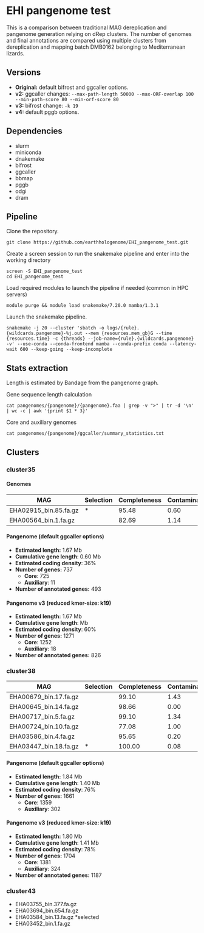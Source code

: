 # EHI pangenome test
This is a comparison between traditional MAG dereplication and pangenome generation relying on dRep clusters. The number of genomes and final annotations are compared using multiple clusters from dereplication and mapping batch DMB0162 belonging to Mediterranean lizards.

## Versions

- **Original:** default bifrost and ggcaller options.
- **v2:** ggcaller changes: ```--max-path-length 50000 --max-ORF-overlap 100 --min-path-score 80 --min-orf-score 80```
- **v3:** bifrost change: ```-k 19```
- **v4:** default pggb options.

## Dependencies

- slurm
- miniconda
- dnakemake
- bifrost
- ggcaller
- bbmap
- pggb
- odgi
- dram

## Pipeline

Clone the repository.

```{sh}
git clone https://github.com/earthhologenome/EHI_pangenome_test.git
```

Create a screen session to run the snakemake pipeline and enter into the working directory

```{sh}
screen -S EHI_pangenome_test
cd EHI_pangenome_test
```

Load required modules to launch the pipeline if needed (common in HPC servers)

```{sh}
module purge && module load snakemake/7.20.0 mamba/1.3.1
```

Launch the snakemake pipeline.

```{sh}
snakemake -j 20 --cluster 'sbatch -o logs/{rule}.{wildcards.pangenome}-%j.out --mem {resources.mem_gb}G --time {resources.time} -c {threads} --job-name={rule}.{wildcards.pangenome} -v' --use-conda --conda-frontend mamba --conda-prefix conda --latency-wait 600 --keep-going --keep-incomplete
```

## Stats extraction

Length is estimated by Bandage from the pangenome graph.

Gene sequence length calculation

```{sh}
cat pangenomes/{pangenome}/{pangenome}.faa | grep -v ">" | tr -d '\n' | wc -c | awk '{print $1 * 3}'
```

Core and auxiliary genomes

```{sh}
cat pangenomes/{pangenome}/ggcaller/summary_statistics.txt
```

## Clusters

### cluster35

#### Genomes

| MAG | Selection | Completeness | Contamination | Length | Genes | Annotated |
| --- | --- | --- | --- | --- | --- | --- |
| EHA02915_bin.85.fa.gz | * | 95.48 | 0.60 | 1.33 | 1515 | 983 |
| EHA00564_bin.1.fa.gz  |   | 82.69 | 1.14 | 1.48 | 1440 | 935 |

#### Pangenome (default ggcaller options)

- **Estimated length:** 1.67 Mb
- **Cumulative gene length**: 0.60 Mb
- **Estimated coding density**: 36%
- **Number of genes:** 737
  - **Core**: 725
  - **Auxiliary**: 11
- **Number of annotated genes:** 493
  
#### Pangenome v3 (reduced kmer-size: k19)

- **Estimated length:** 1.67 Mb
- **Cumulative gene length**:  Mb
- **Estimated coding density**: 60%
- **Number of genes:** 1271
  - **Core**: 1252
  - **Auxiliary**: 18
- **Number of annotated genes:** 826

### cluster38
| MAG | Selection | Completeness | Contamination | Length | Genes | Annotated |
| --- | --- | --- | --- | --- | --- | --- |
| EHA00679_bin.17.fa.gz |   | 99.10 | 1.43 | 3.02 | 1479 | 1152 |
| EHA00645_bin.14.fa.gz |   | 98.66 | 0.00 | 1.84 | 1486 | 1148 |
| EHA00717_bin.5.fa.gz  |   | 99.10 | 1.34 | 2.99 | 1488 | 1149 |
| EHA00724_bin.10.fa.gz |   | 77.08 | 1.00 | 0.69 | 1515 | 1150 |
| EHA03586_bin.4.fa.gz  |   | 95.65 | 0.20 | 1.7 | 1535 | 1155 |
| EHA03447_bin.18.fa.gz | * | 100.00 | 0.08 | 2.45 | 1311 | 966 |

#### Pangenome (default ggcaller options)

- **Estimated length:** 1.84 Mb
- **Cumulative gene length**: 1.40 Mb
- **Estimated coding density**: 76%
- **Number of genes:** 1661
  - **Core**: 1359
  - **Auxiliary**: 302 

#### Pangenome v3 (reduced kmer-size: k19)

- **Estimated length:** 1.80 Mb
- **Cumulative gene length**: 1.41 Mb
- **Estimated coding density**: 78%
- **Number of genes:** 1704
  - **Core**: 1381
  - **Auxiliary**: 324  
- **Number of annotated genes:** 1187


### cluster43
- EHA03755_bin.377.fa.gz
- EHA03694_bin.654.fa.gz
- EHA03584_bin.13.fa.gz *selected
- EHA03452_bin.1.fa.gz
